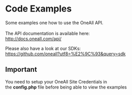 # Code Examples
Some examples one how to use the OneAll API.<br /> <br /> 
The API documentation is available here:<br /> 
http://docs.oneall.com/api/

Please also have a look at our SDKs:<br /> 
https://github.com/oneall?utf8=%E2%9C%93&query=sdk

## Important
You need to setup your OneAll Site Credentials in<br /> 
the <b>config.php</b> file before being able to view the examples
